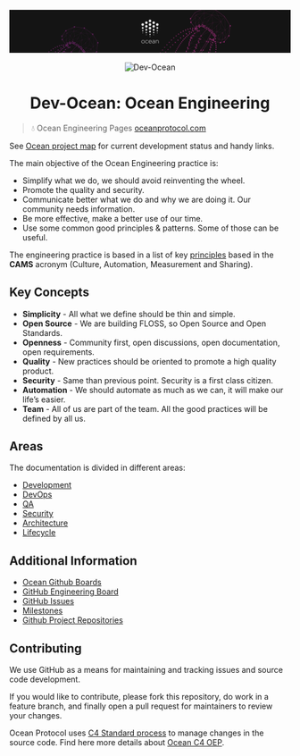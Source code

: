 [![banner](doc/img/repo-banner@2x.png)](https://oceanprotocol.com)

<span style="display:block;text-align:center">![Dev-Ocean](https://media.giphy.com/media/Xbaqg3KwpxHjO/giphy.gif)</span>

<h1 align="center">Dev-Ocean: Ocean Engineering</h1>

> 💧 Ocean Engineering Pages
> [oceanprotocol.com](https://oceanprotocol.com)

See [Ocean project map](https://github.com/oceanprotocol/engineering/blob/master/PROJECT_MAP.md) for current development status and handy links.



The main objective of the Ocean Engineering practice is:

* Simplify what we do, we should avoid reinventing the wheel.
* Promote the quality and security.
* Communicate better what we do and why we are doing it. Our community needs information.
* Be more effective, make a better use of our time.
* Use some common good principles & patterns. Some of those can be useful.

The engineering practice is based in a list of key [principles](doc/principles.md) based in the **CAMS** acronym (Culture, Automation, Measurement and Sharing).

## Key Concepts

- **Simplicity** - All what we define should be thin and simple.
- **Open Source** - We are building FLOSS, so Open Source and Open Standards.
- **Openness** - Community first, open discussions, open documentation, open requirements.
- **Quality** - New practices should be oriented to promote a high quality product.
- **Security** - Same than previous point. Security is a first class citizen.
- **Automation** - We should automate as much as we can, it will make our life’s easier.
- **Team** - All of us are part of the team. All the good practices will be defined by all us.

## Areas

The documentation is divided in different areas:

- [Development](doc/development.md)
- [DevOps](doc/devops.md)
- [QA](doc/qa.md)
- [Security](doc/security.md)
- [Architecture](doc/architecture.md)
- [Lifecycle](doc/alm.md)


## Additional Information

- [Ocean Github Boards](doc/alm/boards.md)
- [GitHub Engineering Board](https://github.com/oceanprotocol/engineering/projects/1)
- [GitHub Issues](https://github.com/oceanprotocol/engineering/issues)
- [Milestones](https://github.com/oceanprotocol/engineering/milestones?direction=asc&sort=due_date&state=open)
- [Github Project Repositories](doc/architecture/repos.md)

## Contributing

We use GitHub as a means for maintaining and tracking issues and source code development.

If you would like to contribute, please fork this repository, do work in a feature branch, and finally open a pull request for maintainers to review your changes.

Ocean Protocol uses [C4 Standard process](https://github.com/unprotocols/rfc/blob/master/1/README.md) to manage changes in the source code.  Find here more details about [Ocean C4 OEP](https://github.com/oceanprotocol/OEPs/tree/master/1).


